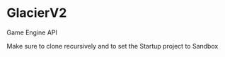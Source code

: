 # GlacierV2
Game Engine API

Make sure to clone recursively and to set the Startup project to Sandbox